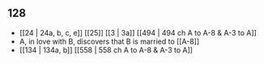 ## 128
- [[24 | 24a, b, c, e]] [[25]] [[3 | 3a]] [[494 | 494 ch A to A-8 &amp; A-3 to A]] 
- A, in love with B, discovers that B is married to [[A-8]]
- [[134 | 134a, b]] [[558 | 558 ch A to A-8 &amp; A-3 to A]] 


